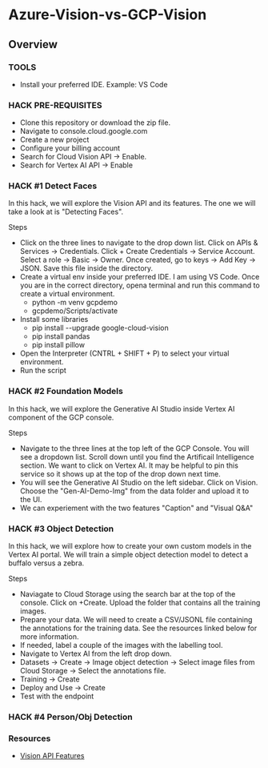 # Azure-Vision-vs-GCP-Vision

## Overview

### TOOLS
* Install your preferred IDE. Example: VS Code

### HACK PRE-REQUISITES 

* Clone this repository or download the zip file.
* Navigate to console.cloud.google.com
* Create a new project
* Configure your billing account
* Search for Cloud Vision API -> Enable.
* Search for Vertex AI API -> Enable

### HACK #1 Detect Faces

In this hack, we will explore the Vision API and its features. The one we will take a look at is "Detecting Faces". 

Steps
* Click on the three lines to navigate to the drop down list. Click on APIs & Services -> Credentials. Click  + Create Credentials -> Service Account. Select a role -> Basic -> Owner. Once created, go to keys -> Add Key -> JSON. Save this file inside the directory.
* Create a virtual env inside your preferred IDE. I am using VS Code. Once you are in the correct directory, opena terminal and run this command to create a virtual environment.
    * python -m venv gcpdemo
    * gcpdemo/Scripts/activate
* Install some libraries 
  * pip install --upgrade google-cloud-vision
  * pip install pandas
  * pip install pillow
* Open the Interpreter (CNTRL + SHIFT + P) to select your virtual environment.
* Run the script 



### HACK #2 Foundation Models

In this hack, we will explore the Generative AI Studio inside Vertex AI component of the GCP console. 

Steps 
* Navigate to the three lines at the top left of the GCP Console. You will see a dropdown list. Scroll down until you find the Artificail Intelligence section. We want to click on Vertex AI. It may be helpful to pin this service so it shows up at the top of the drop down next time. 
* You will see the Generative AI Studio on the left sidebar. Click on Vision. Choose the "Gen-AI-Demo-Img" from the data folder and upload it to the UI.
* We can experiement with the two features "Caption" and "Visual Q&A"
  
### HACK #3 Object Detection 

In this hack, we will explore how to create your own custom models in the Vertex AI portal. We will train a simple object detection model to detect a buffalo versus a zebra. 

Steps
* Naviagate to Cloud Storage using the search bar at the top of the console. Click on +Create. Upload the folder that contains all the training images. 
* Prepare your data. We will need to create a CSV/JSONL file containing the annotations for the training data. See the resources linked below for more information.
* If needed, label a couple of the images with the labelling tool.
* Navigate to Vertex AI from the left drop down.
* Datasets -> Create -> Image object detection -> Select image files from Cloud Storage -> Select the annotations file.
* Training -> Create 
* Deploy and Use -> Create
* Test with the endpoint

### HACK #4 Person/Obj Detection

### Resources 
*  [Vision API Features](https://cloud.google.com/vision/docs/detecting-faces)


